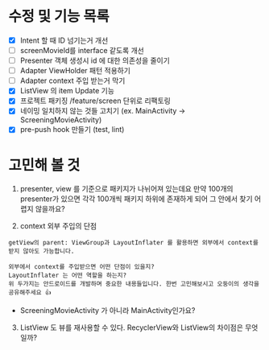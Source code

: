 # 수정 및 기능 목록
- [x] Intent 할 때 ID 넘기는거 개선 
- [ ] screenMovieId를 interface 같도록 개선
- [ ] Presenter 객체 생성시 id 에 대한 의존성을 줄이기
- [ ] Adapter ViewHolder 패턴 적용하기
- [ ] Adapter context 주입 받는거 막기
- [x] ListView 의 item Update 기능
- [x] 프로젝트 패키징 /feature/screen 단위로 리팩토링
- [x] 네이밍 일치하지 않는 것들 고치기 (ex. MainActivity -> ScreeningMovieActivity)
- [x] pre-push hook 만들기 (test, lint)

# 고민해 볼 것
1) presenter, view 를 기준으로 패키지가 나뉘어져 있는데요
  만약 100개의 presenter가 있으면 각각 100개씩 패키지 하위에 존재하게 되어 그 안에서 찾기 어렵지 않을까요?

2) context 외부 주입의 단점 

```
getView의 parent: ViewGroup과 LayoutInflater 를 활용하면 외부에서 context를 받지 않아도 가능합니다.

외부에서 context를 주입받으면 어떤 단점이 있을지?
LayoutInflater 는 어떤 역할을 하는지?
위 두가지는 안드로이드를 개발하며 중요한 내용들입니다. 한번 고민해보시고 오둥이의 생각을 공유해주세요 👍
```
- ScreeningMovieActivity 가 아니라 MainActivity인가요?

3) ListView 도 뷰를 재사용할 수 있다. RecyclerView와 ListView의 차이점은 무엇일까?